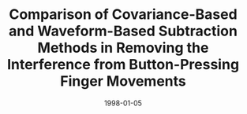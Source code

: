 ---
title: "Comparison of Covariance-Based and Waveform-Based Subtraction Methods in Removing the Interference from Button-Pressing Finger Movements"
collection: publications
permalink: /publication/1998_comparison-of-covariance-based-and-waveform-based-
date: 1998-01-05
year: 1998
venue: 'Brain Topography'
authors: 'Sekihara K, Poeppel D, Marantz A, Miyashita Y'
number: '17'
citation: 'Sekihara K, Poeppel D, Marantz A, Miyashita Y (1998). Comparison of Covariance-Based and Waveform-Based Subtraction Methods in Removing the Interference from Button-Pressing Finger Movements. Brain Topography.'
category: 'article'
---